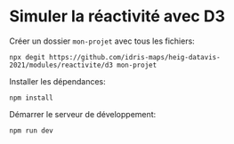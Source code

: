 # Simuler la réactivité avec D3

Créer un dossier `mon-projet` avec tous les fichiers:

```
npx degit https://github.com/idris-maps/heig-datavis-2021/modules/reactivite/d3 mon-projet
```

Installer les dépendances:

```
npm install
```

Démarrer le serveur de développement:

```
npm run dev
```
